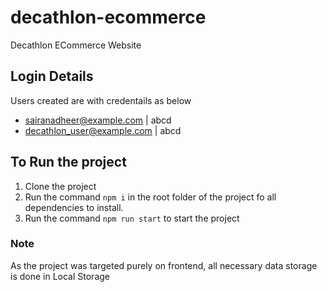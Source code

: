 # decathlon-ecommerce

Decathlon ECommerce Website

## Login Details

Users created are with credentails as below

- sairanadheer@example.com | abcd
- decathlon_user@example.com | abcd

## To Run the project

1. Clone the project
2. Run the command `npm i` in the root folder of the project fo all dependencies to install.
3. Run the command `npm run start` to start the project

### Note

As the project was targeted purely on frontend, all necessary data storage is done in Local Storage
